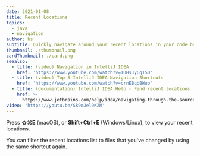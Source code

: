 ```yaml
---
date: 2021-01-08
title: Recent Locations
topics:
  - java
  - navigation
author: hs
subtitle: Quickly navigate around your recent locations in your code base
thumbnail: ./thumbnail.png
cardThumbnail: ./card.png
seealso:
  - title: (video) Navigation in IntelliJ IDEA
    href: 'https://www.youtube.com/watch?v=1UHsJyCq1SU'
  - title: (video) Top 5 IntelliJ IDEA Navigation Shortcuts
    href: 'https://www.youtube.com/watch?v=crnEBqbBWuo'
  - title: (documentation) IntelliJ IDEA Help - Find recent locations
    href: >-
      https://www.jetbrains.com/help/idea/navigating-through-the-source-code.html#recent_locations
video: 'https://youtu.be/Sk9mJel9KZM'
---
```

Press **⇧⌘E** (macOS), or **Shift+Ctrl+E** (Windows/Linux), to view your recent locations.
 
You can filter the recent locations list to files that you've changed by using the same shortcut again.
